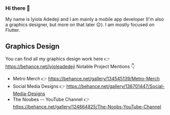 ### Hi there 👋

My name is Iyiola Adedeji and I am mainly a mobile app developer (I'm also a graphics designer, but more on that later 😉). I am mostly focused on Flutter.



## Graphics Design
You can find all my graphics design work here 👉 https://behance.net/iyioleadedeji
Notable Project Mentions 👇
- Metro Merch 👉 https://behance.net/gallery/134545139/Metro-Merch
- Social Media Designs 👉 https://behance.net/gallery/136701447/Social-Media-Designs
- The Noobes -- YouTube Channel 👉 https://behance.net/gallery/124864825/The-Noobs-YouTube-Channel


<!--
**bookofiyi/bookofiyi** is a ✨ _special_ ✨ repository because its `README.md` (this file) appears on your GitHub profile.

Here are some ideas to get you started:

- 🔭 I’m currently working on ...
- 🌱 I’m currently learning ...
- 👯 I’m looking to collaborate on ...
- 🤔 I’m looking for help with ...
- 💬 Ask me about ...
- 📫 How to reach me: ...
- 😄 Pronouns: ...
- ⚡ Fun fact: ...
-->

